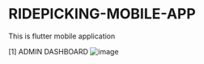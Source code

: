 # RIDEPICKING-MOBILE-APP
This is flutter mobile application

[1] ADMIN DASHBOARD
![image](https://github.com/user-attachments/assets/5b8fd997-c957-48ef-acdb-6118ab801c92)
